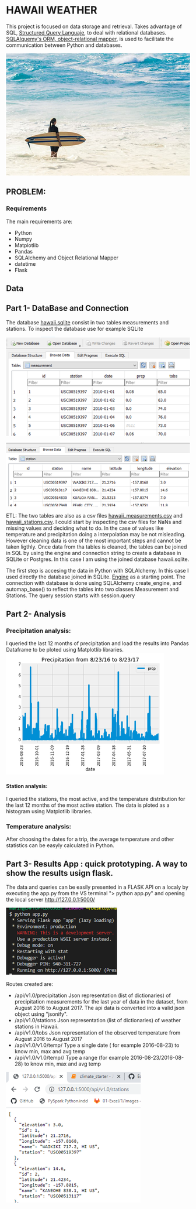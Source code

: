 # HAWAII WEATHER

This project is focused on data storage and retrieval. Takes advantage of SQL, [Structured Query Languaje](https://en.wikipedia.org/wiki/SQL), to deal with relational databases. [SQLAlquemy's ORM, object-relational mapper](https://www.sqlalchemy.org/), is used to facilitate the communication between Python and databases.

![](Images/Sunset_Beach_Surfer.png)
## PROBLEM:

### Requirements 
The main requirements are: 
- Python
- Numpy
- Matplotlib
- Pandas
- SQLAlchemy and Object Relational Mapper
- datetime
- Flask 

## Data
## Part 1- DataBase and Connection
The database [hawaii.sqlite](Resources/hawaii.sqlite) consist in two tables measurements and stations. To inspect the database use for example SQLite

![measurement](Images/measurement.png)

![stations](Images/stations.png)

ETL: The two tables are also as a csv files [hawaii_measurements.csv](Resources/hawaii_measurements.csv) and [hawaii_stations.csv](Resources/hawaii_stations.csv). I could start by inspecting the csv files for NaNs and missing values and deciding what to do. In the case of values like temperature and precipitation doing a interpolation may be not misleading. However cleaning data is one of the most important steps and cannot be taken ligthly. Once data from tha tables is cleaned, the tables can be joined in SQL by using the engine and connection string to create a database in SQLite or Postgres. In this case I am using the joined database hawaii.sqlite. 

The first step is accesing the data in Python with SQLAlchemy. In this case I used directly the database joined in SQLite.  [Engine](https://docs.sqlalchemy.org/en/13/core/engines.html) as a starting point. The connection with database is done using SQLAlchemy create_engine, and automap_base() to reflect the tables into two classes Measurement and Stations. The query session starts with session.query   
## Part 2- Analysis
### Precipitation analysis:
I queried the last 12 months of precipitation and load the results into Pandas Dataframe to be ploted using Matplotlib libraries. 
![precipitation](Images/precip.png)

#### Station analysis:
I queried the stations, the most active,  and the temperature distribution for the last 12 months of the most active station. The data is ploted as a histogram using Matplotlib libraries.

### Temperature analysis:
After choosing the dates for a trip, the average temperature and other statistics can be easyly calculated in Python.

## Part 3- Results App : quick prototyping. A way to show the results usign flask.
The data and queries can be easily presented in a FLASK API on a localy by executing the app.py from the VS terminal "> python app.py" and opening the local server http://127.0.0.1:5000/


![](Images/appexecution.png)


Routes created are:
- /api/v1.0/precipitation
  Json representation (list of dictionaries) of precipitation measurements for the last year of data in the dataset, from August 2016 to August 2017. The api data is converted into a valid json object using "jsonify".
- /api/v1.0/stations
  Json representation (list of dictionaries) of weather stations in Hawaii.
- /api/v1.0/tobs
  Json representation of the observed temperature from August 2016 to August 2017
- /api/v1.0/v1.0/temp/<start>
  Type a single date ( for example 2016-08-23) to know min, max and avg temp
- /api/v1.0/v1.0/temp/<start>/<end>
   Type a range (for example 2016-08-23/2016-08-28) to know min, max and avg temp
  
  
![api/v1.0/stations](Images/appstations.png)

